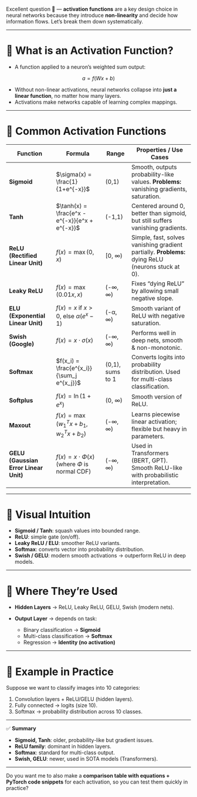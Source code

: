 Excellent question 🙌 — **activation functions** are a key design choice in neural networks because they introduce **non-linearity** and decide how information flows. Let’s break them down systematically.

---

# 🔹 What is an Activation Function?

* A function applied to a neuron’s weighted sum output:

$$
a = f(Wx + b)
$$

* Without non-linear activations, neural networks collapse into **just a linear function**, no matter how many layers.
* Activations make networks capable of learning complex mappings.

---

# 🔹 Common Activation Functions

| Function                              | Formula                                               | Range            | Properties / Use Cases                                                                            |
| ------------------------------------- | ----------------------------------------------------- | ---------------- | ------------------------------------------------------------------------------------------------- |
| **Sigmoid**                           | $\sigma(x) = \frac{1}{1+e^{-x}}$                      | (0,1)            | Smooth, outputs probability-like values. **Problems:** vanishing gradients, saturation.           |
| **Tanh**                              | $\tanh(x) = \frac{e^x - e^{-x}}{e^x + e^{-x}}$        | (-1,1)           | Centered around 0, better than sigmoid, but still suffers vanishing gradients.                    |
| **ReLU (Rectified Linear Unit)**      | $f(x) = \max(0,x)$                                    | \[0, ∞)          | Simple, fast, solves vanishing gradient partially. **Problems:** dying ReLU (neurons stuck at 0). |
| **Leaky ReLU**                        | $f(x) = \max(0.01x, x)$                               | (-∞, ∞)          | Fixes “dying ReLU” by allowing small negative slope.                                              |
| **ELU (Exponential Linear Unit)**     | $f(x) = x$ if $x>0$, else $α(e^x-1)$                  | (-α, ∞)          | Smooth variant of ReLU with negative saturation.                                                  |
| **Swish (Google)**                    | $f(x) = x \cdot \sigma(x)$                            | (-∞, ∞)          | Performs well in deep nets, smooth & non-monotonic.                                               |
| **Softmax**                           | $f(x_i) = \frac{e^{x_i}}{\sum_j e^{x_j}}$             | (0,1), sums to 1 | Converts logits into probability distribution. Used for multi-class classification.               |
| **Softplus**                          | $f(x) = \ln(1+e^x)$                                   | (0, ∞)           | Smooth version of ReLU.                                                                           |
| **Maxout**                            | $f(x) = \max(w_1^Tx+b_1, w_2^Tx+b_2)$                 | (-∞, ∞)          | Learns piecewise linear activation; flexible but heavy in parameters.                             |
| **GELU (Gaussian Error Linear Unit)** | $f(x) = x \cdot \Phi(x)$ (where $\Phi$ is normal CDF) | (-∞, ∞)          | Used in Transformers (BERT, GPT). Smooth ReLU-like with probabilistic interpretation.             |

---

# 🔹 Visual Intuition

* **Sigmoid / Tanh**: squash values into bounded range.
* **ReLU**: simple gate (on/off).
* **Leaky ReLU / ELU**: smoother ReLU variants.
* **Softmax**: converts vector into probability distribution.
* **Swish / GELU**: modern smooth activations → outperform ReLU in deep models.

---

# 🔹 Where They’re Used

* **Hidden Layers** → ReLU, Leaky ReLU, GELU, Swish (modern nets).
* **Output Layer** → depends on task:

  * Binary classification → **Sigmoid**
  * Multi-class classification → **Softmax**
  * Regression → **Identity (no activation)**

---

# 🔹 Example in Practice

Suppose we want to classify images into 10 categories:

1. Convolution layers + ReLU/GELU (hidden layers).
2. Fully connected → logits (size 10).
3. Softmax → probability distribution across 10 classes.

---

✅ **Summary**

* **Sigmoid, Tanh**: older, probability-like but gradient issues.
* **ReLU family**: dominant in hidden layers.
* **Softmax**: standard for multi-class output.
* **Swish, GELU**: newer, used in SOTA models (Transformers).

---

Do you want me to also make a **comparison table with equations + PyTorch code snippets** for each activation, so you can test them quickly in practice?

